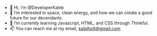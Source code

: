 - 👋 Hi, I’m @DeveloperKaleb
- 👀 I’m interested in space, clean energy, and how we can create a good future for our decendants.  
- 🌱 I’m currently learning Javascript, HTML, and CSS through Thinkful.
- 📫 You can reach me at my email, kalajholt@gmail.com.

<!--- - 💞️ I’m looking to collaborate on ... --->
<!---
DeveloperKaleb/DeveloperKaleb is a ✨ special ✨ repository because its `README.md` (this file) appears on your GitHub profile.
You can click the Preview link to take a look at your changes.
--->
